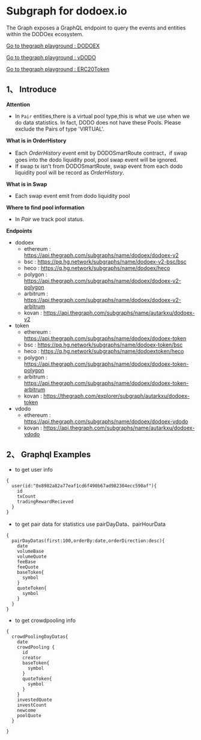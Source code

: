# Subgraph for dodoex.io

The Graph exposes a GraphQL endpoint to query the events and entities within the DODOex ecosystem.

[Go to thegraph playground : DODOEX](https://thegraph.com/explorer/subgraph/dodoex/dodoex-v2)

[Go to thegraph playground : vDODO](https://thegraph.com/explorer/subgraph/dodoex/dodoex-vdodo?selected=playground)

[Go to thegraph playground : ERC20Token](https://thegraph.com/explorer/subgraph/dodoex/dodoex-token)

## 1、 Introduce

**Attention**
 - In `Pair` entities,there is a virtual pool type,this is what we use when we do data statistics. In fact, DODO does not have these Pools. Please exclude the Pairs of type 'VIRTUAL'.

**What is in OrderHistory**
 - Each *OrderHistory* event emit by DODOSmartRoute contract，if swap goes into the dodo liquidity pool, pool swap event will be ignored. 
 - If swap tx isn't from DODOSmartRoute, swap event from each dodo liquidity pool will be record as *OrderHistory*.

**What is in Swap** 
 - Each swap event emit from dodo liquidity pool
 
**Where to find pool information**
 - In *Pair*  we track pool status.

**Endpoints**
 - dodoex 
    - ethereum : https://api.thegraph.com/subgraphs/name/dodoex/dodoex-v2
    - bsc : https://pq.hg.network/subgraphs/name/dodoex-v2-bsc/bsc
    - heco : https://q.hg.network/subgraphs/name/dodoex/heco
    - polygon : https://api.thegraph.com/subgraphs/name/dodoex/dodoex-v2-polygon
    - arbitrum : https://api.thegraph.com/subgraphs/name/dodoex/dodoex-v2-arbitrum
    - kovan : https://api.thegraph.com/subgraphs/name/autarkxu/dodoex-v2
- token
    - ethereum : https://api.thegraph.com/subgraphs/name/dodoex/dodoex-token
    - bsc : https://pq.hg.network/subgraphs/name/dodoex-token/bsc
    - heco : https://q.hg.network/subgraphs/name/dodoextoken/heco
    - polygon : https://api.thegraph.com/subgraphs/name/dodoex/dodoex-token-polygon
    - arbitrum : https://api.thegraph.com/subgraphs/name/dodoex/dodoex-token-arbitrum
    - kovan : https://thegraph.com/explorer/subgraph/autarkxu/dodoex-token
- vdodo
    - ethereum : https://api.thegraph.com/subgraphs/name/dodoex/dodoex-vdodo
    - kovan : https://api.thegraph.com/subgraphs/name/autarkxu/dodoex-vdodo
  
## 2、 Graphql Examples
 - to get user info
```
{
  user(id:"0x8982a82a77eaf1cd6f490b67ad982304ecc590af"){
    id
    txCount
    tradingRewardRecieved
  }
}

```
 - to get pair data for statistics use pairDayData、pairHourData
```
{
  pairDayDatas(first:100,orderBy:date,orderDirection:desc){
    date
    volumeBase
    volumeQuote
    feeBase
    feeQuote
    baseToken{
      symbol
    }
    quoteToken{
      symbol
    }
  }
}
```
 - to get crowdpooling info
```
{
  crowdPoolingDayDatas{
    date
    crowdPooling {
      id
      creator
      baseToken{
        symbol
      }
      quoteToken{
        symbol
      }
    }
    investedQuote
    investCount
    newcome
    poolQuote
  }
  
}
```
